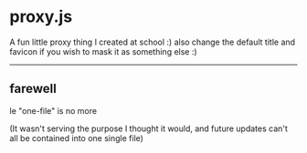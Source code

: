 # proxy.js
A fun little proxy thing I created at school :)
also change the default title and favicon if you wish to mask it as something else :)

--------
farewell
--------
le "one-file" is no more

(It wasn't serving the purpose I thought it would, 
and future updates can't all be contained into one single file)

